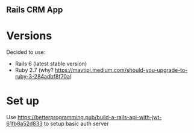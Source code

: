 ## Rails CRM App

# Versions

Decided to use:

- Rails 6 (latest stable version)
- Ruby 2.7 (why? https://mavtipi.medium.com/should-you-upgrade-to-ruby-3-284adbf8f70a)

# Set up

Use https://betterprogramming.pub/build-a-rails-api-with-jwt-61fb8a52d833 to setup basic auth server
